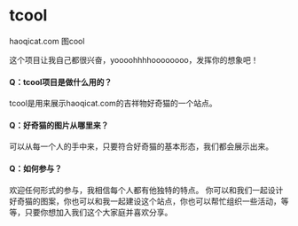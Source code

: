 tcool
=====

haoqicat.com 图cool

这个项目让我自己都很兴奋，yoooohhhhoooooooo，发挥你的想象吧！

#### Q：tcool项目是做什么用的？

tcool是用来展示haoqicat.com的吉祥物好奇猫的一个站点。

#### Q：好奇猫的图片从哪里来？

可以从每一个人的手中来，只要符合好奇猫的基本形态，我们都会展示出来。

#### Q：如何参与？

欢迎任何形式的参与，我相信每个人都有他独特的特点。
你可以和我们一起设计好奇猫的图案，你也可以和我一起建设这个站点，你也可以帮忙组织一些活动，等等，只要你想加入我们这个大家庭并喜欢分享。
